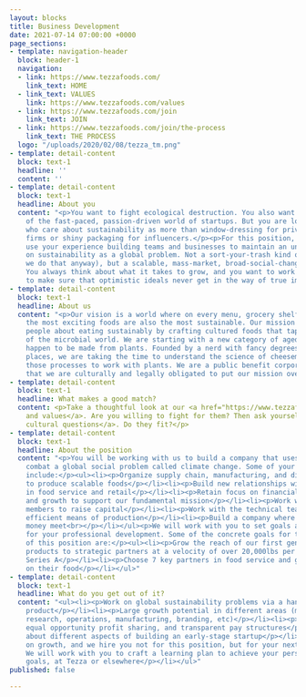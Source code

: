 ```yaml
---
layout: blocks
title: Business Development
date: 2021-07-14 07:00:00 +0000
page_sections:
- template: navigation-header
  block: header-1
  navigation:
  - link: https://www.tezzafoods.com/
    link_text: HOME
  - link_text: VALUES
    link: https://www.tezzafoods.com/values
  - link: https://www.tezzafoods.com/join
    link_text: JOIN
  - link: https://www.tezzafoods.com/join/the-process
    link_text: THE PROCESS
  logo: "/uploads/2020/02/08/tezza_tm.png"
- template: detail-content
  block: text-1
  headline: ''
  content: ''
- template: detail-content
  block: text-1
  headline: About you
  content: "<p>You want to fight ecological destruction. You also want to be a part
    of the fast-paced, passion-driven world of startups. But you are looking for people
    who care about sustainability as more than window-dressing for private equity
    firms or shiny packaging for influencers.</p><p>For this position, you want to
    use your experience building teams and businesses to maintain an unwavering focus
    on sustainability as a global problem. Not a sort-your-trash kind of problem (although
    we do that anyway), but a scalable, mass-market, broad-social-change kind of problem.
    You always think about what it takes to grow, and you want to work with the team
    to make sure that optimistic ideals never get in the way of true impact.</p>"
- template: detail-content
  block: text-1
  headline: About us
  content: "<p>Our vision is a world where on every menu, grocery shelf, and table,
    the most exciting foods are also the most sustainable. Our mission is to excite
    people about eating sustainably by crafting cultured foods that tap into the diversity
    of the microbial world. We are starting with a new category of aged, hard cheeses—that
    happen to be made from plants. Founded by a nerd with fancy degrees from fancy
    places, we are taking the time to understand the science of cheesemaking and manipulating
    those processes to work with plants. We are a public benefit corporation, meaning
    that we are culturally and legally obligated to put our mission over money.</p>"
- template: detail-content
  block: text-1
  headline: What makes a good match?
  content: <p>Take a thoughtful look at our <a href="https://www.tezzafoods.com/values">mission
    and values</a>. Are you willing to fight for them? Then ask yourself <a href="https://www.tezzafoods.com/join">our
    cultural questions</a>. Do they fit?</p>
- template: detail-content
  block: text-1
  headline: About the position
  content: "<p>You will be working with us to build a company that uses business to
    combat a global social problem called climate change. Some of your duties will
    include:</p><ul><li><p>Organize supply chain, manufacturing, and distribution
    to produce scalable foods</p></li><li><p>Build new relationships with partners
    in food service and retail</p></li><li><p>Retain focus on financial viability
    and growth to support our fundamental mission</p></li><li><p>Work with other team
    members to raise capital</p></li><li><p>Work with the technical team to identify
    efficient means of production</p></li><li><p>Build a company where mission and
    money meet<br></p></li></ul><p>We will work with you to set goals and milestones
    for your professional development. Some of the concrete goals for the first year
    of this position are:</p><ul><li><p>Grow the reach of our first generation of
    products to strategic partners at a velocity of over 20,000lbs per month.</p></li><li><p>Raise
    Series A</p></li><li><p>Choose 7 key partners in food service and get our cheese
    on their food</p></li></ul>"
- template: detail-content
  block: text-1
  headline: What do you get out of it?
  content: "<ul><li><p>Work on global sustainability problems via a hands-on, tasty
    product</p></li><li><p>Large growth potential in different areas (management,
    research, operations, manufacturing, branding, etc)</p></li><li><p>Equity ownership,
    equal opportunity profit sharing, and transparent pay structures</p></li><li><p>Learn
    about different aspects of building an early-stage startup</p></li><li><p>We focus
    on growth, and we hire you not for this position, but for your next three positions.
    We will work with you to craft a learning plan to achieve your personal and career
    goals, at Tezza or elsewhere</p></li></ul>"
published: false

---
```

